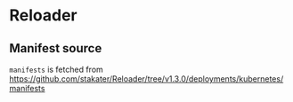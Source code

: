 # Reloader

## Manifest source

`manifests` is fetched from <https://github.com/stakater/Reloader/tree/v1.3.0/deployments/kubernetes/manifests>
